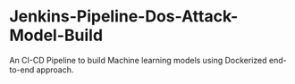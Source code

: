 # Jenkins-Pipeline-Dos-Attack-Model-Build
An CI-CD Pipeline to build Machine learning models using Dockerized end-to-end approach.
